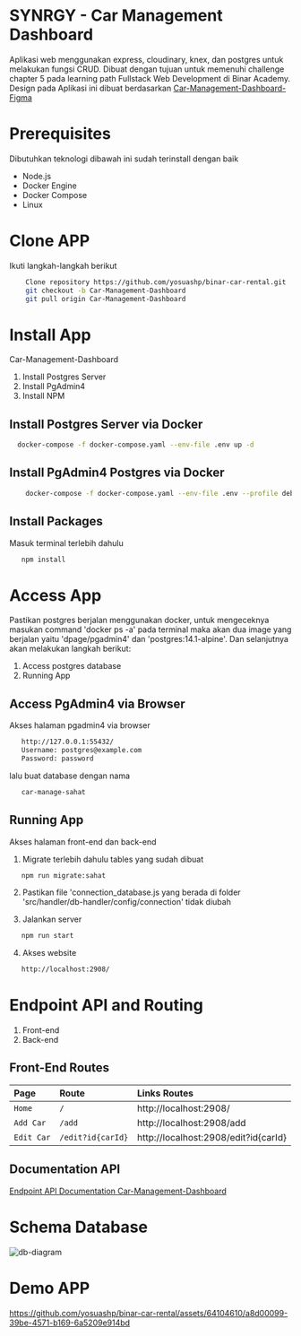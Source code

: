 # SYNRGY - Car Management Dashboard

Aplikasi web menggunakan express, cloudinary, knex, dan postgres untuk melakukan fungsi CRUD. Dibuat dengan tujuan untuk memenuhi challenge chapter 5 pada learning path Fullstack Web Development di Binar Academy. Design pada Aplikasi ini dibuat berdasarkan [Car-Management-Dashboard-Figma](https://www.figma.com/proto/H6xTtBW9Kzlf09nYnitvbH/BCR---Car-Management-Dashboard?node-id=18344-7128&scaling=scale-down-width&page-id=18343%3A5831&starting-point-node-id=18344%3A7128&hide-ui=1)

# Prerequisites
Dibutuhkan teknologi dibawah ini sudah terinstall dengan baik
- Node.js
- Docker Engine
- Docker Compose
- Linux

# Clone APP
Ikuti langkah-langkah berikut
```bash
    Clone repository https://github.com/yosuashp/binar-car-rental.git
    git checkout -b Car-Management-Dashboard
    git pull origin Car-Management-Dashboard
```

# Install App
Car-Management-Dashboard
1. Install Postgres Server 
2. Install PgAdmin4
3. Install NPM

## Install Postgres Server via Docker
```bash
  docker-compose -f docker-compose.yaml --env-file .env up -d
```
## Install PgAdmin4 Postgres via Docker
```bash
    docker-compose -f docker-compose.yaml --env-file .env --profile debug up -d
```
## Install Packages
Masuk terminal terlebih dahulu
```bash
   npm install
```
# Access App
Pastikan postgres berjalan menggunakan docker, untuk mengeceknya masukan command 'docker ps -a' pada terminal maka akan dua image yang berjalan yaitu 'dpage/pgadmin4' dan 'postgres:14.1-alpine'. Dan selanjutnya akan melakukan langkah berikut:
1. Access postgres database
2. Running App

## Access PgAdmin4 via Browser
Akses halaman pgadmin4 via browser
```bash
   http://127.0.0.1:55432/
   Username: postgres@example.com
   Password: password
```
lalu buat database dengan nama
```bash
   car-manage-sahat
```
## Running App
Akses halaman front-end dan back-end
1. Migrate terlebih dahulu tables yang sudah dibuat
```bash
   npm run migrate:sahat
```
2. Pastikan file 'connection_database.js yang berada di folder 'src/handler/db-handler/config/connection' tidak diubah

3. Jalankan server
```bash
   npm run start
```
4. Akses website
```bash
   http://localhost:2908/
```
# Endpoint API and Routing
1. Front-end
2. Back-end

## Front-End Routes

| Page | Route    | Links Routes                |
| :-------- | :------- | :------------------------- |
| `Home` | `/` | http://localhost:2908/|
| `Add Car` | `/add` | http://localhost:2908/add|
| `Edit Car` | `/edit?id{carId}` | http://localhost:2908/edit?id{carId}|

## Documentation API
[Endpoint API Documentation Car-Management-Dashboard](https://documenter.getpostman.com/view/30942070/2s9YXiYgSf)

# Schema Database
![db-diagram](https://github.com/yosuashp/binar-car-rental/assets/64104610/67f826f5-9a1f-4ced-90ef-dfd13a675b28)

# Demo APP

https://github.com/yosuashp/binar-car-rental/assets/64104610/a8d00099-39be-4571-b169-6a5209e914bd


